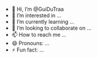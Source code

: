 - 👋 Hi, I’m @GuiDuTraa
- 👀 I’m interested in ...
- 🌱 I’m currently learning ...
- 💞️ I’m looking to collaborate on ...
- 📫 How to reach me ...
- 😄 Pronouns: ...
- ⚡ Fun fact: ...

<!---
GuiDuTraa/GuiDuTraa is a ✨ special ✨ repository because its `README.md` (this file) appears on your GitHub profile.
You can click the Preview link to take a look at your changes.
--->
